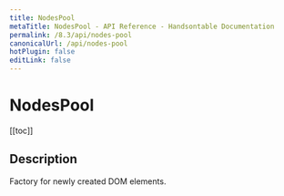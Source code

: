 ```yaml
---
title: NodesPool
metaTitle: NodesPool - API Reference - Handsontable Documentation
permalink: /8.3/api/nodes-pool
canonicalUrl: /api/nodes-pool
hotPlugin: false
editLink: false
---
```


# NodesPool

[[toc]]

## Description

Factory for newly created DOM elements.




